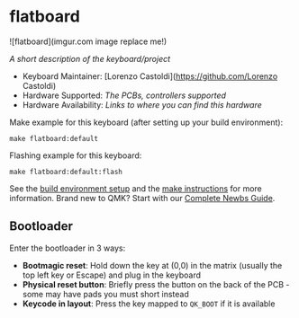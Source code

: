 # flatboard

![flatboard](imgur.com image replace me!)

*A short description of the keyboard/project*

* Keyboard Maintainer: [Lorenzo Castoldi](https://github.com/Lorenzo Castoldi)
* Hardware Supported: *The PCBs, controllers supported*
* Hardware Availability: *Links to where you can find this hardware*

Make example for this keyboard (after setting up your build environment):

    make flatboard:default

Flashing example for this keyboard:

    make flatboard:default:flash

See the [build environment setup](https://docs.qmk.fm/#/getting_started_build_tools) and the [make instructions](https://docs.qmk.fm/#/getting_started_make_guide) for more information. Brand new to QMK? Start with our [Complete Newbs Guide](https://docs.qmk.fm/#/newbs).

## Bootloader

Enter the bootloader in 3 ways:

* **Bootmagic reset**: Hold down the key at (0,0) in the matrix (usually the top left key or Escape) and plug in the keyboard
* **Physical reset button**: Briefly press the button on the back of the PCB - some may have pads you must short instead
* **Keycode in layout**: Press the key mapped to `QK_BOOT` if it is available
